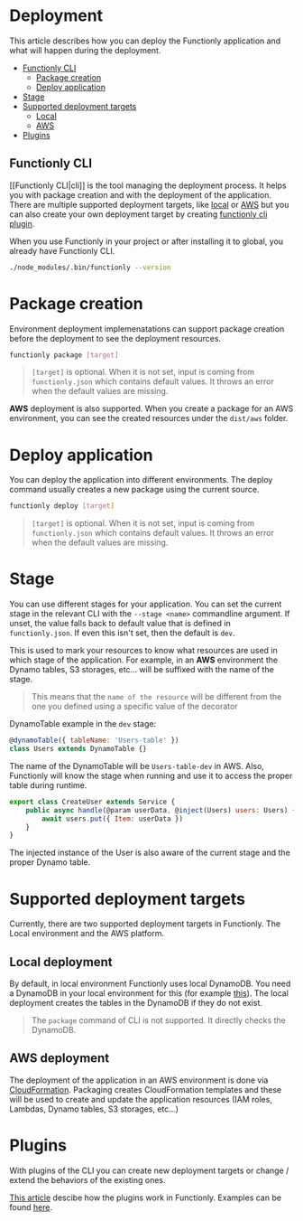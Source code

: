# Deployment
This article describes how you can deploy the Functionly application and what will happen during the deployment. 

* [Functionly CLI](#functionly-cli)
    * [Package creation](#package-creation)
    * [Deploy application](#deploy-application)
* [Stage](#stage)
* [Supported deployment targets](#supported-deployment-targets)
    * [Local](#local-deployment)
    * [AWS](#aws-deployment)
* [Plugins](#plugins)



## Functionly CLI
[[Functionly CLI|cli]] is the tool managing the deployment process. It helps you with package creation and with the deployment of the application. There are multiple supported deployment targets, like [local](#local-deployment) or [AWS](aws-deployment) but you can also create your own deployment target by creating [functionly cli plugin](#plugins).

When you use Functionly in your project or after installing it to global, you already have Functionly CLI.
```sh
./node_modules/.bin/functionly --version
```

# Package creation
Environment deployment implemenatations can support package creation before the deployment to see the deployment resources.
```sh
functionly package [target]
```
> `[target]` is optional. When it is not set, input is coming from `functionly.json` which contains default values. It throws an error when the default values are missing.

**AWS** deployment is also supported. When you create a package for an AWS environment, you can see the created resources under the `dist/aws` folder.

# Deploy application
You can deploy the application into different environments. The deploy command usually creates a new package using the current source.
```sh
functionly deploy [target]
```
> `[target]` is optional. When it is not set, input is coming from `functionly.json` which contains default values. It throws an error when the default values are missing.

# Stage
You can use different stages for your application. You can set the current stage in the relevant CLI with the `--stage <name>` commandline argument. If unset, the value falls back to default value that is defined in `functionly.json`. If even this isn't set, then the default is `dev`.

This is used to mark your resources to know what resources are used in which stage of the application. For example, in an **AWS** environment the Dynamo tables, S3 storages, etc... will be suffixed with the name of the stage.
> This means that the `name of the resource` will be different from the one you defined using a specific value of the decorator

DynamoTable example in the `dev` stage:
```js
@dynamoTable({ tableName: 'Users-table' })
class Users extends DynamoTable {}
```
The name of the DynamoTable will be `Users-table-dev` in AWS. Also, Functionly will know the stage when running and use it to access the proper table during runtime.
```js
export class CreateUser extends Service {
    public async handle(@param userData, @inject(Users) users: Users) {
        await users.put({ Item: userData })
    }
}
```
The injected instance of the User is also aware of the current stage and the proper Dynamo table.

# Supported deployment targets
Currently, there are two supported deployment targets in Functionly. The Local environment and the AWS platform.

## Local deployment
By default, in local environment Functionly uses local DynamoDB. You need a DynamoDB in your local environment for this (for example [this](https://hub.docker.com/r/peopleperhour/dynamodb/)). The local deployment creates the tables in the DynamoDB if they do not exist.
> The `package` command of CLI is not supported. It directly checks the DynamoDB.

## AWS deployment
The deployment of the application in an AWS environment is done via [CloudFormation](https://aws.amazon.com/cloudformation/). Packaging creates CloudFormation templates and these will be used to create and update the application resources (IAM roles, Lambdas, Dynamo tables, S3 storages, etc...)

# Plugins
With plugins of the CLI you can create new deployment targets or change / extend the behaviors of the existing ones.

[This article]() descibe how the plugins work in Functionly. Examples can be found [here](https://github.com/jaystack/functionly-plugin-examples).
